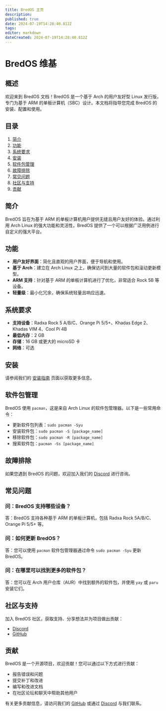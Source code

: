 ```yaml
---
title: BredOS 主页
description: 
published: true
date: 2024-07-19T14:28:40.812Z
tags: 
editor: markdown
dateCreated: 2024-07-19T14:28:40.812Z
---
```


# BredOS 维基

## 概述
欢迎来到 BredOS 文档！BredOS 是一个基于 Arch 的用户友好型 Linux 发行版，专门为基于 ARM 的单板计算机（SBC）设计。本文档将指导您完成 BredOS 的安装、配置和使用。

## 目录
1. [简介](#简介)
2. [功能](#功能)
3. [系统要求](#系统要求)
4. [安装](/installation)
6. [软件包管理](#软件包管理)
7. [故障排除](#故障排除)
8. [常见问题](#常见问题)
9. [社区与支持](#社区与支持)
10. [贡献](#贡献)

## 简介
BredOS 旨在为基于 ARM 的单板计算机用户提供无缝且用户友好的体验。通过利用 Arch Linux 的强大功能和灵活性，BredOS 提供了一个可以根据广泛用例进行自定义的强大平台。

## 功能
- **用户友好界面**：简化且直观的用户界面，便于导航和使用。
- **基于 Arch**：建立在 Arch Linux 之上，确保访问到大量的软件包和滚动更新模型。
- **ARM 支持**：针对基于 ARM 的单板计算机进行了优化，非常适合 Rock 5B 等设备。
- **轻量级**：最小化冗余，确保系统轻量且响应迅速。

## 系统要求
- **支持设备**：Radxa Rock 5 A/B/C、Orange Pi 5/5+、Khadas Edge 2、Khadas VIM 4、Cool Pi 4B
- **最低内存**：2 GB
- **存储**：16 GB 或更大的 microSD 卡
- **网络**：可选

## 安装
请参阅我们的 [安装指南](/installation) 页面以获取更多信息。

## 软件包管理
BredOS 使用 `pacman`，这是来自 Arch Linux 的软件包管理器。以下是一些常用命令：
- 更新软件包列表：`sudo pacman -Syu`
- 安装软件包：`sudo pacman -S [package_name]`
- 移除软件包：`sudo pacman -R [package_name]`
- 搜索软件包：`pacman -Ss [package_name]`

## 故障排除
如果您遇到 BredOS 的问题，欢迎加入我们的 [Discord](https://discord.gg/jwhxuyKXaa) 进行咨询。

## 常见问题
### 问：BredOS 支持哪些设备？
答：BredOS 支持各种基于 ARM 的单板计算机，包括 Radxa Rock 5A/B/C、Orange Pi 5/5+ 等。

### 问：如何更新 BredOS？
答：您可以使用 `pacman` 软件包管理器通过命令 `sudo pacman -Syu` 更新 BredOS。

### 问：在哪里可以找到更多的软件包？
答：您可以在 Arch 用户仓库（AUR）中找到额外的软件包，并使用 `yay` 或 `paru` 安装它们。

## 社区与支持
加入 BredOS 社区，获取支持、分享想法并为项目做出贡献：
- [Discord](https://discord.gg/jwhxuyKXaa)
- [GitHub](http://github.com/BredOS)

## 贡献
BredOS 是一个开源项目，欢迎贡献！您可以通过以下方式进行贡献：
- 报告错误和问题
- 提交补丁和改进
- 编写和改进文档
- 在社区论坛和聊天中帮助其他用户

有关更多贡献信息，请访问我们的 [GitHub](http://github.com/BredOS) 或通过 [Discord](https://discord.gg/jwhxuyKXaa) 与我们联系。
